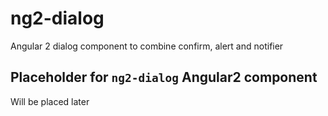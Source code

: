 # ng2-dialog
Angular 2 dialog component to combine confirm, alert and notifier

## Placeholder for `ng2-dialog` Angular2 component

Will be placed later

